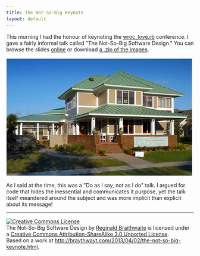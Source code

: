 ```yaml
---
title: The Not-So-Big Keynote
layout: default
---
```


This morning I had the honour of keynoting the [wroc_love.rb](http://wrocloverb.com) conference. I gave a fairly informal talk called "The Not-So-Big Software Design." You can browse the slides [online](http://braythwayt.com/assets/The-Not-So-Big-Software-Design/) or download [a .zip of the images](http://braythwayt.com/assets/The-Not-So-Big-Software-Design/the-not-so-big-keynote.zip).

![A not-so-big house](/assets/images/not-so-big.png)

As I said at the time, this was a "Do as I say, not as I do" talk. I argued for code that hides the inessential and communicates it purpose, yet the talk itself meandered around the subject and was more implicit than explicit about its message!

---

<a rel="license" href="http://creativecommons.org/licenses/by-sa/3.0/deed.en_US"><img alt="Creative Commons License" style="border-width:0" src="http://i.creativecommons.org/l/by-sa/3.0/88x31.png" /></a><br /><span xmlns:dct="http://purl.org/dc/terms/" property="dct:title">The Not-So-Big Software Design</span> by <a xmlns:cc="http://creativecommons.org/ns#" href="http://braythwayt.com" property="cc:attributionName" rel="cc:attributionURL">Reginald Braithwaite</a> is licensed under a <a rel="license" href="http://creativecommons.org/licenses/by-sa/3.0/deed.en_US">Creative Commons Attribution-ShareAlike 3.0 Unported License</a>.<br />Based on a work at <a xmlns:dct="http://purl.org/dc/terms/" href="http://braythwayt.com/2013/04/02/the-not-so-big-keynote.html" rel="dct:source">http://braythwayt.com/2013/04/02/the-not-so-big-keynote.html</a>.